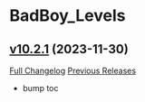 # BadBoy_Levels

## [v10.2.1](https://github.com/funkydude/BadBoy_Levels/tree/v10.2.1) (2023-11-30)
[Full Changelog](https://github.com/funkydude/BadBoy_Levels/compare/v10.2.0...v10.2.1) [Previous Releases](https://github.com/funkydude/BadBoy_Levels/releases)

- bump toc  
